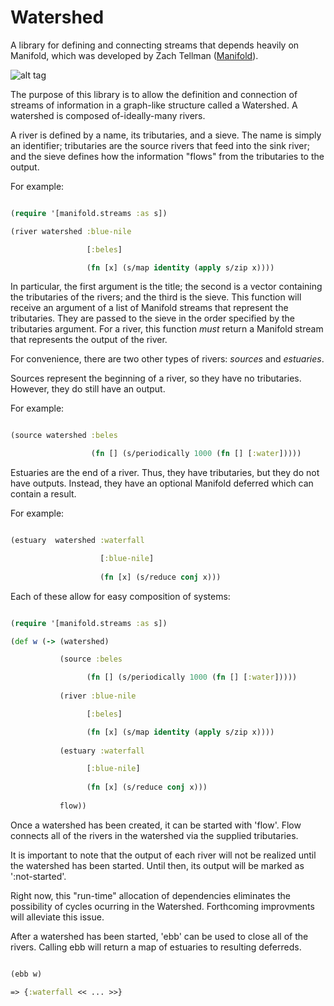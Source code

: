 Watershed
=========

A library for defining and connecting streams that depends heavily on Manifold, which was developed by Zach Tellman ([Manifold](https://github.com/ztellman/manifold)).  

![alt tag](http://www.montgomerycountymd.gov/DEP/Resources/Images/water/Outreach/What_is_a_Watershed_rockingham-nc.gif) 

The purpose of this library is to allow the definition and connection of streams of information in a graph-like structure called a Watershed.  A watershed is composed of-ideally-many rivers.  

A river is defined by a name, its tributaries, and a sieve.  The name is simply an identifier; tributaries are the source rivers that feed into the sink river; and the sieve defines how the information "flows" from the tributaries to the output.

For example: 

```clojure

(require '[manifold.streams :as s])

(river watershed :blue-nile 

                 [:beles] 

                 (fn [x] (s/map identity (apply s/zip x))))

```

In particular, the first argument is the title; the second is a vector containing the tributaries of the rivers; and the third is the sieve.  This function will receive an argument of a list of Manifold streams that represent the tributaries. They are passed to the sieve in the order specified by the tributaries argument.  For a river, this function *must* return a Manifold stream that represents the output of the river.    

For convenience, there are two other types of rivers: *sources* and *estuaries*.  

Sources represent the beginning of a river, so they have no tributaries.  However, they do still have an output. 

For example:

```clojure

(source watershed :beles

                  (fn [] (s/periodically 1000 (fn [] [:water]))))

```


Estuaries are the end of a river.  Thus, they have tributaries, but they do not have outputs.  Instead, they have an optional Manifold deferred which can contain a result.  

For example: 

```clojure

(estuary  watershed :waterfall 

                    [:blue-nile]
          
                    (fn [x] (s/reduce conj x)))

```

Each of these allow for easy composition of systems: 

```clojure

(require '[manifold.streams :as s])

(def w (-> (watershed)

           (source :beles

                 (fn [] (s/periodically 1000 (fn [] [:water]))))
        
           (river :blue-nile 

                 [:beles] 

                 (fn [x] (s/map identity (apply s/zip x))))
                 
           (estuary :waterfall 

                 [:blue-nile]
          
                 (fn [x] (s/reduce conj x)))
        
           flow))

```
Once a watershed has been created, it can be started with 'flow'.  Flow connects all of the rivers in the watershed via the supplied tributaries.  

It is important to note that the output of each river will not be realized until the watershed has been started.  Until then, its output will be marked as ':not-started'.  

Right now, this "run-time" allocation of dependencies eliminates the possibility of cycles ocurring in the Watershed.  Forthcoming improvments will alleviate this issue.  

After a watershed has been started, 'ebb' can be used to close all of the rivers.  Calling ebb will return a map of estuaries to resulting deferreds.  

```clojure

(ebb w)

=> {:waterfall << ... >>}

```




